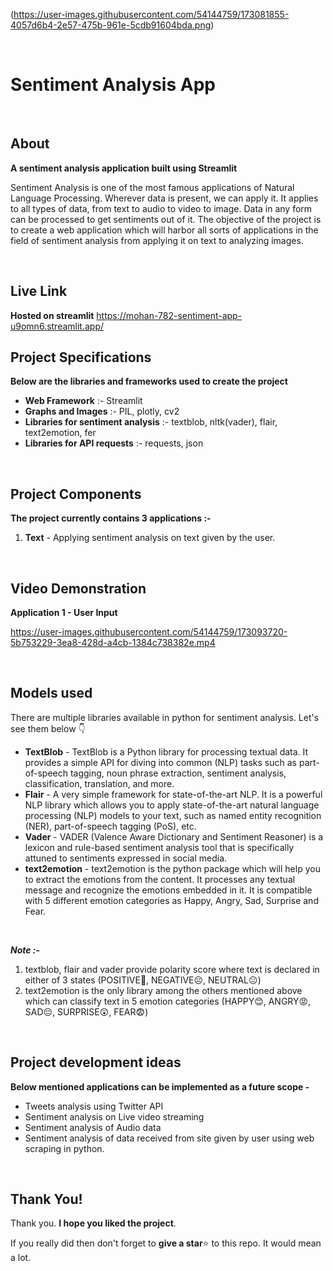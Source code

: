 (https://user-images.githubusercontent.com/54144759/173081855-4057d6b4-2e57-475b-961e-5cdb91604bda.png)

<br>

# Sentiment Analysis App 
<br>

## About
**A sentiment analysis application built using Streamlit**

Sentiment Analysis is one of the most famous applications of Natural Language Processing. Wherever data is present, we can apply it. It applies to all types of data, from text to audio to video to image. Data in any form can be processed to get sentiments out of it. The objective of the project is to create a web application which will harbor all sorts of applications in the field of sentiment analysis from applying it on text to analyzing images.

<br>

## Live Link
**Hosted on streamlit**
https://mohan-782-sentiment-app-u9omn6.streamlit.app/
<br>

## Project Specifications

**Below are the libraries and frameworks used to create the project**
- **Web Framework** :- Streamlit
- **Graphs and Images** :- PIL, plotly, cv2
- **Libraries for sentiment analysis** :- textblob, nltk(vader), flair, text2emotion, fer
- **Libraries for API requests** :- requests, json

<br>

## Project Components

**The project currently contains 3 applications :-**
1. **Text** - Applying sentiment analysis on text given by the user.

<br>

## Video Demonstration

**Application 1 - User Input**          

https://user-images.githubusercontent.com/54144759/173093720-5b753229-3ea8-428d-a4cb-1384c738382e.mp4

<br>

## Models used
There are multiple libraries available in python for sentiment analysis. Let's see them below 👇

- **TextBlob** - TextBlob is a Python library for processing textual data. It provides a simple API for diving into common (NLP) tasks such as part-of-speech tagging, noun phrase extraction, sentiment analysis, classification, translation, and more.
- **Flair** - A very simple framework for state-of-the-art NLP. It is a powerful NLP library which allows you to apply state-of-the-art natural language processing (NLP) models to your text, such as named entity recognition (NER), part-of-speech tagging (PoS), etc.
- **Vader** - VADER (Valence Aware Dictionary and Sentiment Reasoner) is a lexicon and rule-based sentiment analysis tool that is specifically attuned to sentiments expressed in social media. 
- **text2emotion** - text2emotion is the python package which will help you to extract the emotions from the content. It processes any textual message and recognize the emotions embedded in it. It is compatible with 5 different emotion categories as Happy, Angry, Sad, Surprise and Fear.

<br>

*__Note :-__* 
1. textblob, flair and vader provide polarity score where text is declared in either of 3 states (POSITIVE🙂, NEGATIVE☹️, NEUTRAL😐)
2. text2emotion is the only library among the others mentioned above which can classify text in 5 emotion categories (HAPPY😊, ANGRY😡, SAD😔, SURPRISE😲, FEAR😨)

<br>

## Project development ideas

**Below mentioned applications can be implemented as a future scope -**
- Tweets analysis using Twitter API
- Sentiment analysis on Live video streaming
- Sentiment analysis of Audio data
- Sentiment analysis of data received from site given by user using web scraping in python.

<br>

## Thank You!
Thank you. **I hope you liked the project**. 

If you really did then don't forget to **give a star**⭐ to this repo. It would mean a lot.
